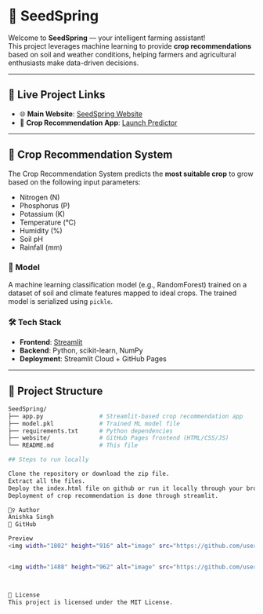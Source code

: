 # 🌱 SeedSpring

Welcome to **SeedSpring** — your intelligent farming assistant!  
This project leverages machine learning to provide **crop recommendations** based on soil and weather conditions, helping farmers and agricultural enthusiasts make data-driven decisions.

---

## 🔗 Live Project Links

- 🌐 **Main Website**: [SeedSpring Website](https://anishka24.github.io/SeedSpring/)
- 🌿 **Crop Recommendation App**: [Launch Predictor](https://seedspring-g6x5tleyrjhpcr43urpwnc.streamlit.app/)

---

## 🤖 Crop Recommendation System

The Crop Recommendation System predicts the **most suitable crop** to grow based on the following input parameters:

- Nitrogen (N)
- Phosphorus (P)
- Potassium (K)
- Temperature (°C)
- Humidity (%)
- Soil pH
- Rainfall (mm)

### 🧠 Model
A machine learning classification model (e.g., RandomForest) trained on a dataset of soil and climate features mapped to ideal crops. The trained model is serialized using `pickle`.

### 🛠️ Tech Stack

- **Frontend**: [Streamlit](https://streamlit.io/)
- **Backend**: Python, scikit-learn, NumPy
- **Deployment**: Streamlit Cloud + GitHub Pages

---

## 📁 Project Structure

```bash
SeedSpring/
├── app.py                # Streamlit-based crop recommendation app
├── model.pkl             # Trained ML model file
├── requirements.txt      # Python dependencies
├── website/              # GitHub Pages frontend (HTML/CSS/JS)
└── README.md             # This file

## Steps to run locally

Clone the repository or download the zip file.
Extract all the files.
Deploy the index.html file on github or run it locally through your browser.
Deployment of crop recommendation is done through streamlit.

🙋‍♀️ Author
Anishka Singh
🔗 GitHub

Preview 
<img width="1802" height="916" alt="image" src="https://github.com/user-attachments/assets/1fa65d21-7318-445f-8702-ee6357b47e21" />


<img width="1488" height="962" alt="image" src="https://github.com/user-attachments/assets/2ced2fcc-d6df-40ad-946f-71ef92ef5822" />



📜 License
This project is licensed under the MIT License.


